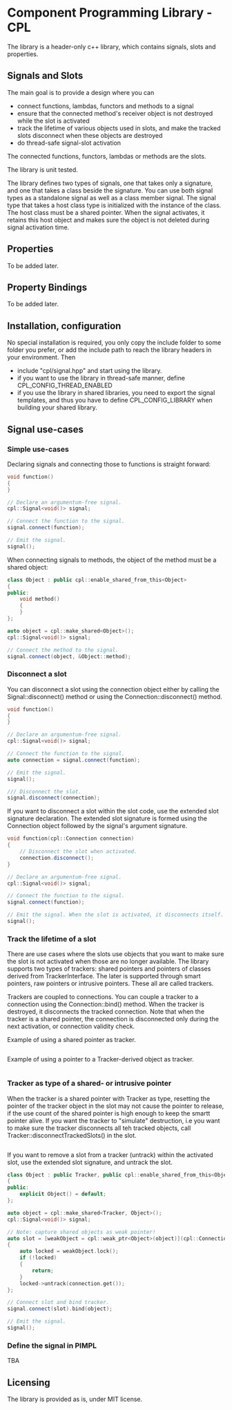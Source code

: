 # Component Programming Library - CPL

The library is a header-only c++ library, which contains signals, slots and properties.

## Signals and Slots

The main goal is to provide a design where you can
- connect functions, lambdas, functors and methods to a signal
- ensure that the connected method's receiver object is not destroyed while the slot is activated
- track the lifetime of various objects used in slots, and make the tracked slots disconnect when 
  these objects are destroyed
- do thread-safe signal-slot activation

The connected functions, functors, lambdas or methods are the slots.

The library is unit tested.

The library defines two types of signals, one that takes only a signature, and one that takes a
class beside the signature. You can use both signal types as a standalone signal as well as a class
member signal. The signal type that takes a host class type is initialized with the instance of the
class. The host class must be a shared pointer. When the signal activates, it retains this host
object and makes sure the object is not deleted during signal activation time.

## Properties

To be added later.

## Property Bindings

To be added later.

## Installation, configuration

No special installation is required, you only copy the include folder to some folder you prefer, or
add the include path to reach the library headers in your environment. Then 
- include "cpl/signal.hpp" and start using the library.
- if you want to use the library in thread-safe manner, define CPL_CONFIG_THREAD_ENABLED
- if you use the library in shared libraries, you need to export the signal templates, and thus you
  have to define CPL_CONFIG_LIBRARY when building your shared library.
  
## Signal use-cases

### Simple use-cases
Declaring signals and connecting those to functions is straight forward:
```cpp
void function()
{
}

// Declare an argumentum-free signal.
cpl::Signal<void()> signal;

// Connect the function to the signal.
signal.connect(function);

// Emit the signal.
signal();
```

When connecting signals to methods, the object of the method must be a shared object:
```cpp
class Object : public cpl::enable_shared_from_this<Object>
{
public:
    void method()
    {
    }
};

auto object = cpl::make_shared<Object>();
cpl::Signal<void()> signal;

// Connect the method to the signal.
signal.connect(object, &Object::method);
```

### Disconnect a slot

You can disconnect a slot using the connection object either by calling the Signal::disconnect()
method or using the Connection::disconnect() method. 

```cpp
void function()
{
}

// Declare an argumentum-free signal.
cpl::Signal<void()> signal;

// Connect the function to the signal.
auto connection = signal.connect(function);

// Emit the signal.
signal();

/// Disconnect the slot.
signal.disconnect(connection);
```

If you want to disconnect a slot within the slot code, use the extended slot signature declaration. 
The extended slot signature is formed using the Connection object followed by the signal's argument 
signature.

```cpp
void function(cpl::Connection connection)
{
    // Disconnect the slot when activated.
    connection.disconnect();
}

// Declare an argumentum-free signal.
cpl::Signal<void()> signal;

// Connect the function to the signal.
signal.connect(function);

// Emit the signal. When the slot is activated, it disconnects itself.
signal();
```

### Track the lifetime of a slot

There are use cases where the slots use objects that you want to make sure the slot is not activated
when those are no longer available. The library supports two types of trackers: shared pointers and
pointers of classes derived from TrackerInterface. The later is supported through smart pointers, raw
pointers or intrusive pointers. These all are called trackers.

Trackers are coupled to connections. You can couple a tracker to a connection using the Connection::bind()
method. When the tracker is destroyed, it disconnects the tracked connection. Note that when the tracker
is a shared pointer, the connection is disconnected only during the next activation, or connection
validity check.

Example of using a shared pointer as tracker.
```cpp

```

Example of using a pointer to a Tracker-derived object as tracker.
```cpp

```

### Tracker as type of a shared- or intrusive pointer

When the tracker is a shared pointer with Tracker as type, resetting the pointer of the tracker object 
in the slot may not cause the pointer to release, if the use count of the shared pointer is high enough
to keep the smartt pointer alive. If you want the tracker to "simulate" destruction, i.e you want to 
make sure the tracker disconnects all teh tracked objects, call Tracker::disconnectTrackedSlots() in
the slot.

```cpp
```

If you want to remove a slot from a tracker (untrack) within the activated slot, use the extended
slot signature, and untrack the slot.
```cpp
class Object : public Tracker, public cpl::enable_shared_from_this<Object>
{
public:
    explicit Object() = default;
};

auto object = cpl::make_shared<Tracker, Object>();
cpl::Signal<void()> signal;

// Note: capture shared objects as weak pointer!
auto slot = [weakObject = cpl::weak_ptr<Object>(object)](cpl::Connection connection)
{
    auto locked = weakObject.lock();
    if (!locked)
    {
        return;
    }
    locked->untrack(connection.get());
};

// Connect slot and bind tracker.
signal.connect(slot).bind(object);

// Emit the signal.
signal();
```

### Define the signal in PIMPL
TBA

## Licensing
The library is provided as is, under MIT license.
